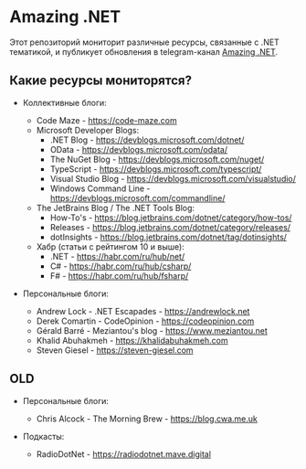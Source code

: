 # Amazing .NET

Этот репозиторий мониторит различные ресурсы, связанные с .NET тематикой, и публикует обновления в telegram-канал [Amazing .NET](https://t.me/amazing_dotnet).

## Какие ресурсы мониторятся?

- Коллективные блоги:
    - Code Maze - https://code-maze.com
    - Microsoft Developer Blogs:
        - .NET Blog - https://devblogs.microsoft.com/dotnet/
        - OData - https://devblogs.microsoft.com/odata/
        - The NuGet Blog - https://devblogs.microsoft.com/nuget/
        - TypeScript - https://devblogs.microsoft.com/typescript/
        - Visual Studio Blog - https://devblogs.microsoft.com/visualstudio/
        - Windows Command Line - https://devblogs.microsoft.com/commandline/
    - The JetBrains Blog / The .NET Tools Blog:
        - How-To's - https://blog.jetbrains.com/dotnet/category/how-tos/
        - Releases - https://blog.jetbrains.com/dotnet/category/releases/
        - dotInsights - https://blog.jetbrains.com/dotnet/tag/dotinsights/
    - Хабр (статьи с рейтингом 10 и выше):
        - .NET - https://habr.com/ru/hub/net/
        - C# - https://habr.com/ru/hub/csharp/
        - F# - https://habr.com/ru/hub/fsharp/

- Персональные блоги:
    - Andrew Lock - .NET Escapades - https://andrewlock.net
    - Derek Comartin - CodeOpinion - https://codeopinion.com
    - Gérald Barré - Meziantou's blog - https://www.meziantou.net
    - Khalid Abuhakmeh - https://khalidabuhakmeh.com
    - Steven Giesel - https://steven-giesel.com

## OLD

- Персональные блоги:
    - Chris Alcock - The Morning Brew - https://blog.cwa.me.uk

- Подкасты:
    - RadioDotNet - https://radiodotnet.mave.digital
